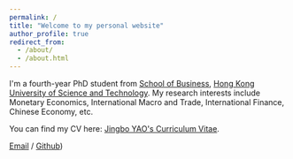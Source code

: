 ```yaml
---
permalink: /
title: "Welcome to my personal website"
author_profile: true
redirect_from: 
  - /about/
  - /about.html
---
```



I'm a fourth-year PhD student from [School of Business](https://bm.hkust.edu.hk/), [Hong Kong University of Science and Technology](https://hkust.edu.hk/). My research interests include Monetary Economics, International Macro and Trade, International Finance, Chinese Economy, etc.

You can find my CV here: [Jingbo YAO's Curriculum Vitae](../assets/CV_jingbo.pdf).

[Email](jyaoam@connect.ust.hk) / [Github](https://github.com/JingboYAO))


